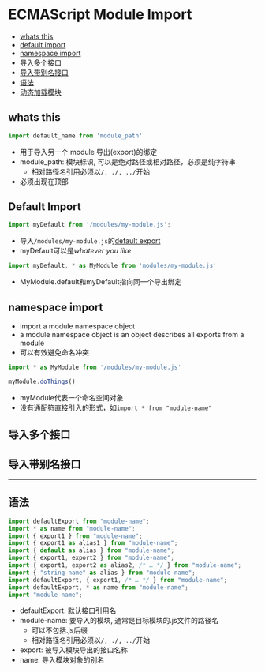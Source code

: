 # ECMAScript Module Import

- [whats this](#whats-this)
- [default import](#default-import)
- [namespace import](#命名空间导入)
- [导入多个接口](#导入多个接口)
- [导入带别名接口](#导入带别名接口)
- [语法](#语法)
- [动态加载模块](#动态加载模块)

## whats this

```js
import default_name from 'module_path'
```

- 用于导入另一个 module 导出(export)的绑定
- module_path: 模块标识, 可以是绝对路径或相对路径，必须是纯字符串
  - 相对路径名引用必须以`/, ./, ../`开始
- 必须出现在顶部

## Default Import

```js
import myDefault from '/modules/my-module.js';
```

- 导入`/modules/my-module.js`的[default export](javascript-module-export.md#default-export)
- myDefault可以是*whatever you like*

```js
import myDefault, * as MyModule from 'modules/my-module.js'
```

- MyModule.default和myDefault指向同一个导出绑定

## namespace import

- import a module namespace object
- a module namespace object is an object describes all exports from a module
- 可以有效避免命名冲突

```js
import * as MyModule from '/modules/my-module.js'

myModule.doThings()
```

- myModule代表一个命名空间对象
- 没有通配符直接引入的形式，如`import * from "module-name"`


## 导入多个接口

## 导入带别名接口

***

## 语法

```js
import defaultExport from "module-name";
import * as name from "module-name";
import { export1 } from "module-name";
import { export1 as alias1 } from "module-name";
import { default as alias } from "module-name";
import { export1, export2 } from "module-name";
import { export1, export2 as alias2, /* … */ } from "module-name";
import { "string name" as alias } from "module-name";
import defaultExport, { export1, /* … */ } from "module-name";
import defaultExport, * as name from "module-name";
import "module-name";
```

- defaultExport: 默认接口引用名
- module-name: 要导入的模块, 通常是目标模块的.js文件的路径名
  - 可以不包括.js后缀
  - 相对路径名引用必须以`/, ./, ../`开始
- export: 被导入模块导出的接口名称
- name: 导入模块对象的别名
